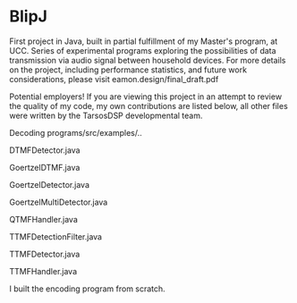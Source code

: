 # BlipJ

First project in Java, built in partial fulfillment of my Master's program, at UCC. Series of experimental programs exploring the possibilities of data transmission via audio signal between household devices. For more details on the project, including performance statistics, and future work considerations, please visit eamon.design/final_draft.pdf

Potential employers! If you are viewing this project in an attempt to review the quality of my code, my own contributions are listed below, all other files were written by the TarsosDSP developmental team.

Decoding programs/src/examples/..

DTMFDetector.java

GoertzelDTMF.java

GoertzelDetector.java

GoertzelMultiDetector.java 

QTMFHandler.java 

TTMFDetectionFilter.java 

TTMFDetector.java 

TTMFHandler.java 

I built the encoding program from scratch.


